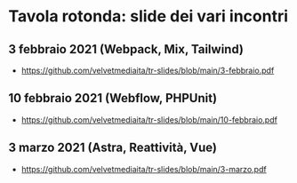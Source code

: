 # Tavola rotonda: slide dei vari incontri

## 3 febbraio 2021 (Webpack, Mix, Tailwind)
* https://github.com/velvetmediaita/tr-slides/blob/main/3-febbraio.pdf

## 10 febbraio 2021 (Webflow, PHPUnit)
* https://github.com/velvetmediaita/tr-slides/blob/main/10-febbraio.pdf

## 3 marzo 2021 (Astra, Reattività, Vue)
* https://github.com/velvetmediaita/tr-slides/blob/main/3-marzo.pdf
